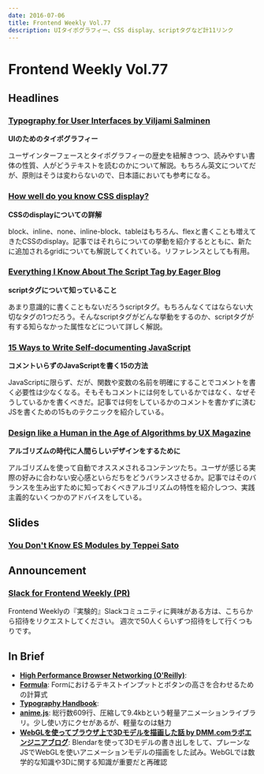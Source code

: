 ```yaml
---
date: 2016-07-06
title: Frontend Weekly Vol.77
description: UIタイポグラフィー、CSS display、scriptタグなど計11リンク
---
```


# Frontend Weekly Vol.77

## Headlines

### [Typography for User Interfaces by Viljami Salminen](https://viljamis.com/2016/typography-for-user-interfaces/)

**UIのためのタイポグラフィー**

ユーザインターフェースとタイポグラフィーの歴史を紐解きつつ、読みやすい書体の性質、人がどうテキストを読むのかについて解説。もちろん英文についてだが、原則はそうは変わらないので、日本語においても参考になる。

### [How well do you know CSS display?](https://www.chenhuijing.com/blog/how-well-do-you-know-display/#🎮)

**CSSのdisplayについての詳解**

block、inline、none、inline-block、tableはもちろん、flexと書くことも増えてきたCSSのdisplay。記事ではそれらについての挙動を紹介するとともに、新たに追加されるgridについても解説してくれている。リファレンスとしても有用。

### [Everything I Know About The Script Tag by Eager Blog](https://eager.io/blog/everything-I-know-about-the-script-tag/)

**scriptタグについて知っていること**

あまり意識的に書くこともないだろうscriptタグ。もちろんなくてはならない大切なタグの1つだろう。そんなscriptタグがどんな挙動をするのか、scriptタグが有する知らなかった属性などについて詳しく解説。

### [15 Ways to Write Self-documenting JavaScript](https://www.sitepoint.com/self-documenting-javascript/)

**コメントいらずのJavaScriptを書く15の方法**

JavaScriptに限らず、だが、関数や変数の名前を明確にすることでコメントを書く必要性は少なくなる。そもそもコメントには何をしているかではなく、なぜそうしているかを書くべきだ。記事では何をしているかのコメントを書かずに済むJSを書くための15ものテクニックを紹介している。

### [Design like a Human in the Age of Algorithms by UX Magazine](http://uxmag.com/articles/design-like-a-human-in-the-age-of-algorithms)

**アルゴリズムの時代に人間らしいデザインをするために**

アルゴリズムを使って自動でオススメされるコンテンツたち。ユーザが感じる実際の好みに合わない安心感といらだちをどうバランスさせるか。記事ではそのバランスを生み出すために知っておくべきアルゴリズムの特性を紹介しつつ、実践主義的ないくつかのアドバイスをしている。

## Slides

### [You Don't Know ES Modules by Teppei Sato](http://www.slideshare.net/teppeis/you-dont-know-es-modules)



## Announcement

### [Slack for Frontend Weekly (PR)](https://studiomohawk.typeform.com/to/Kj8Gaj)

Frontend Weeklyの『実験的』Slackコミュニティに興味がある方は、こちらから招待をリクエストしてください。 週次で50人くらいずつ招待をして行くつもりです。

## In Brief

* [**High Performance Browser Networking (O'Reilly)**](https://hpbn.co/): 
* [**Formula**](http://jxnblk.com/formula/): Formにおけるテキストインプットとボタンの高さを合わせるための計算式
* [**Typography Handbook**](http://typographyhandbook.com/): 
* [**anime.js**](http://anime-js.com/): 総行数609行、圧縮して9.4kbという軽量アニメーションライブラリ。少し使い方にクセがあるが、軽量なのは魅力
* [**WebGLを使ってブラウザ上で3Dモデルを描画した話 by DMM.comラボエンジニアブログ**](http://labotech.dmm.com/entry/2016/06/30/122403): Blendarを使って3Dモデルの書き出しをして、プレーンなJSでWebGLを使いアニメーションモデルの描画をした試み。WebGLでは数学的な知識や3Dに関する知識が重要だと再確認
